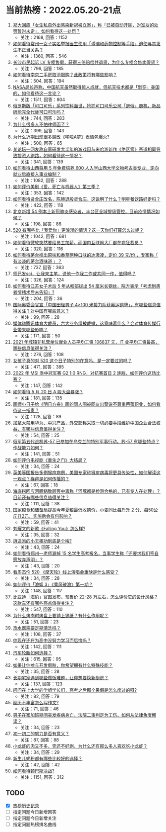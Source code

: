 # 当前热榜：2022.05.20-21点
1. [郑大回应「女生私自外出感染新冠被立案」，称「已被自动开除，对室友的处罚暂时未定」，如何看待这一处罚？](https://www.zhihu.com/question/533719576)
    * 关注：2168, 回答：1152
2. [如何看待常州一女子实名举报医生使用「诱骗和药物控制等手段」迫使与其发生不正当关系？](https://www.zhihu.com/question/533564907)
    * 关注：1360, 回答：546
3. [长沙市民起诉 LV 专柜售假，获得三倍赔偿并退货，为什么专柜会售卖假货？](https://www.zhihu.com/question/533660825)
    * 关注：796, 回答：185
4. [如何看待南京二手房取消限购？此政策将有哪些影响？](https://www.zhihu.com/question/533757305)
    * 关注：504, 回答：194
5. [NASA局长声称，中国航天虽然取得惊人成就，但航天技术都是「剽窃」美国的，如何看待这一言论？](https://www.zhihu.com/question/533603925)
    * 关注：1511, 回答：804
6. [俄罗斯版「可口可乐」系列饮料面世，抢抓可口可乐公司「退俄」商机，新品牌能完全代替可口可乐吗？](https://www.zhihu.com/question/533363759)
    * 关注：744, 回答：283
7. [为什么很多人不怕律师函了？](https://www.zhihu.com/question/531998101)
    * 关注：399, 回答：143
8. [为什么近期出现很多魔改《哆啦A梦》表情包爆火?](https://www.zhihu.com/question/531025975)
    * 关注：500, 回答：65
9. [某论坛一网友称自家研发大半年的游戏因与米哈游新作《绝区零》赛道相同导致投资人跑路，如何看待这一情况？](https://www.zhihu.com/question/533224359)
    * 关注：341, 回答：139
10. [如何看待山西将用 5 年免费培养 600 人入学山西大学文物考古类专业，定向就业后直接入事业编制？](https://www.zhihu.com/question/533363662)
    * 关注：1082, 回答：288
11. [如何评价美剧《爱、死亡与机器人》第三季？](https://www.zhihu.com/question/532192151)
    * 关注：353, 回答：142
12. [如何看待贤合庄改名，陈赫退股贤合庄，这说明了什么？明星餐饮路好走吗？](https://www.zhihu.com/question/533109303)
    * 关注：422, 回答：118
13. [北京新增 54 例本土新冠肺炎感染者，丰台区全域提级管控，目前疫情情况如何？](https://www.zhihu.com/question/533761204)
    * 关注：198, 回答：86
14. [520 有哪些比「我爱你」更浪漫的情话？这一天你们打算怎么过呢？](https://www.zhihu.com/question/533655297)
    * 关注：1042, 回答：681
15. [如何看待微软突然要给员工加薪，而国内互联网大厂都在疯狂裁员？](https://www.zhihu.com/question/533364678)
    * 关注：320, 回答：116
16. [如何看待茅台推出原味和香草两种口味的冰激凌，定价 39 元/份 ，专家称「 有淡淡的茅台酒味道 」？](https://www.zhihu.com/question/533584184)
    * 关注：737, 回答：363
17. [师兄发sci，让我来主笔，说他一作我二作或共同一作，值得吗？](https://www.zhihu.com/question/533008687)
    * 关注：326, 回答：124
18. [如何看待江苏女子术后 5 年从咽部拔出 54 厘米长钢丝，院方表示「考虑到患者情绪术后未告知」?](https://www.zhihu.com/question/533623248)
    * 关注：204, 回答：36
19. [国际奥委会官宣「中国田径男子 4×100 米接力队获奥运铜牌」，有哪些信息值得关注？对中国有哪些意义？](https://www.zhihu.com/question/533665143)
    * 关注：99, 回答：28
20. [媒体称腾讯体育大裁员，六大业务组被裁撤，这意味着什么？会对体育传媒行业带来哪些影响？](https://www.zhihu.com/question/533656490)
    * 关注：171, 回答：50
21. [2021 年城镇非私营单位就业人员平均工资 106837 元，IT 业平均工资最高，哪些信息值得关注？](https://www.zhihu.com/question/533782076)
    * 关注：276, 回答：108
22. [女孩子真的对 520 这个日子特别的在意吗，是一定要过的吗？](https://www.zhihu.com/question/460464428)
    * 关注：471, 回答：385
23. [2022 年 MSI 季中冠军赛 G2 1:0 RNG，对抗赛首日 2 连胜，如何评价这场比赛？](https://www.zhihu.com/question/533787873)
    * 关注：147, 回答：142
24. [如何看待 5 月 20 日 A 股大盘暴涨？](https://www.zhihu.com/question/533637844)
    * 关注：181, 回答：135
25. [画师小日子给《明日方舟》画的同人图被网友出警说不尊重芭蕾职业，如何看待这一指责？](https://www.zhihu.com/question/533707773)
    * 关注：128, 回答：89
26. [加拿大禁用华为、中兴产品，外交部称采取一切必要手段维护中国企业合法权益，有哪些信息值得关注？](https://www.zhihu.com/question/533763965)
    * 关注：54, 回答：25
27. [俄军第五代战机苏-57 已参加在乌克兰的特别军事行动，苏-57 有哪些特点？作战能力如何？](https://www.zhihu.com/question/533734005)
    * 关注：141, 回答：51
28. [如何评价电视剧《重生之门》大结局？](https://www.zhihu.com/question/533649741)
    * 关注：34, 回答：24
29. [英美等国报告多例猴痘病例，美国专家称猴痘病毒将更具传染性，如何解读这一观点？猴痘是如何传播的？](https://www.zhihu.com/question/533695041)
    * 关注：67, 回答：18
30. [海底捞回应河豚锅致顾客中毒称「河豚都是检测合格的，已有专人在处理」？目前还有哪些信息值得关注？](https://www.zhihu.com/question/533585739)
    * 关注：111, 回答：38
31. [国家粮食和储备局提高今年夏粮最低收购价，小麦同比每斤升 2 分、每50公斤升2元，实施后会有何影响？](https://www.zhihu.com/question/533632270)
    * 关注：59, 回答：41
32. [刘耀文的新歌《Falling You》怎么样?](https://www.zhihu.com/question/533776107)
    * 关注：35, 回答：32
33. [逍遥派的小无相功到底是个啥?](https://www.zhihu.com/question/341689500)
    * 关注：43, 回答：24
34. [如何看待郑州一老师漏掉 15 名学生高考报名，当事学生称「还要求我们签自愿放弃声明」？](https://www.zhihu.com/question/533632683)
    * 关注：43, 回答：20
35. [看周杰伦 520 《摩天轮》线上演唱会重映是什么感受？](https://www.zhihu.com/question/533790358)
    * 关注：34, 回答：28
36. [如何评价「浪姐 3」《乘风破浪》第一期？](https://www.zhihu.com/question/533711341)
    * 关注：148, 回答：117
37. [比亚迪「海豹」官图发布，预售价 22-28 万左右，怎么评价它的设计风格？这款车还有哪些亮点值得关注？](https://www.zhihu.com/question/525068954)
    * 关注：547, 回答：110
38. [为什么烤肉时烤盘上要铺上锡纸？有什么作用呢？](https://www.zhihu.com/question/532641406)
    * 关注：51, 回答：23
39. [热水器需要定期清洗吗？](https://www.zhihu.com/question/47808703)
    * 关注：108, 回答：37
40. [你现在还在为高中没努力学习而后悔吗？](https://www.zhihu.com/question/533513376)
    * 关注：142, 回答：111
41. [汽车轮胎如何选择？](https://www.zhihu.com/question/264058766)
    * 关注：615, 回答：95
42. [如果让你参与开发假肢，你希望拥有什么特殊技能？](https://www.zhihu.com/question/533716565)
    * 关注：35, 回答：28
43. [长期宅家遇到哪些做饭难题，让你想要焕新厨房？](https://www.zhihu.com/question/533695311)
    * 关注：137, 回答：123
44. [问问在上大学的学姐学长们，高考之后那个暑假是怎么度过的呀?](https://www.zhihu.com/question/533561660)
    * 关注：82, 回答：79
45. [阅历不丰富怎么写作文?](https://www.zhihu.com/question/530779250)
    * 关注：71, 回答：46
46. [男子在家加班期间突发疾病身亡，法院二审判定为工伤。如何从法律角度解读？](https://www.zhihu.com/question/533234157)
    * 关注：34, 回答：23
47. [初一初二的努力是否有意义？](https://www.zhihu.com/question/533146198)
    * 关注：87, 回答：88
48. [小龙虾的肉又不多，壳还不好剥，为什么还有那么多人喜欢吃小龙虾？](https://www.zhihu.com/question/523789322)
    * 关注：34, 回答：29
49. [新生儿奶粉都有哪些比较好的选择？](https://www.zhihu.com/question/532444837)
    * 关注：42, 回答：42
50. [如何看待顿巴斯决战?](https://www.zhihu.com/question/527033208)
    * 关注：1151, 回答：312
## TODO
* [x] [热榜历史记录](hot_history/AllHot.md)
* [ ] 指定问题今日新增回答
* [ ] 指定问题今日新增关注
* [ ] 指定问题热榜排名曲线
